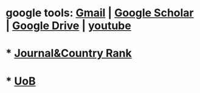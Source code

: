 

# google tools: [Gmail](https://accounts.google.com/ServiceLogin?continue=https%3A%2F%2Fmail.google.com%2Fmail%2F&service=mail&sacu=1&rip=1#identifier) | [Google Scholar](https://scholar.google.co.uk/) | [Google Drive](https://accounts.google.com/ServiceLogin?service=wise&passive=true&continue=http%3A%2F%2Fdrive.google.com%2F%3Futm_source%3Den_US&utm_medium=button&utm_campaign=web&utm_content=gotodrive&usp=gtd&ltmpl=drive&urp=https%3A%2F%2Fwww.google.co.uk%2F#identifier) | [youtube](https://www.youtube.com/)

# * [Journal&Country Rank](http://www.scimagojr.com/)

# * [UoB](https://github.com/mxochicale/myBookmarks/blob/master/MUSIC.md)

